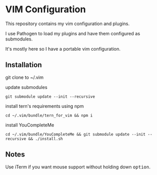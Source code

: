 VIM Configuration
=================

This repository contains my vim configuration and plugins.

I use Pathogen to load my plugins and have them configured as submodules.

It's mostly here so I have a portable vim configuration.

Installation
------------

git clone to ~/.vim

update submodules

`git submodule update --init --recursive`

install tern's requirements using npm

`cd ~/.vim/bundle/tern_for_vim && npm i`

install YouCompleteMe

`cd ~/.vim/bundle/YouCompleteMe && git submodule update --init --recursive && ./install.sh`

Notes
-----

Use iTerm if you want mouse support without holding down <kbd>option</kbd>.
